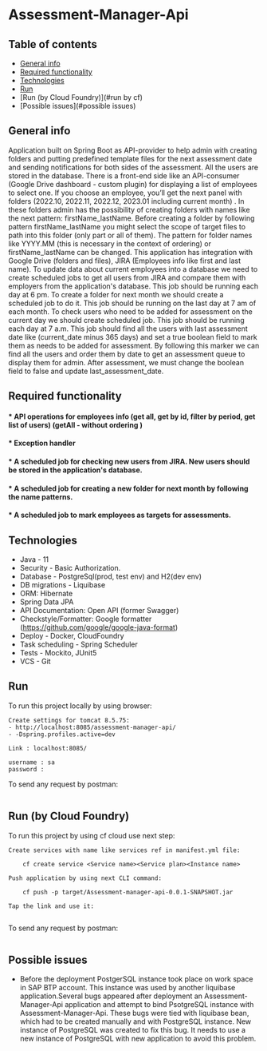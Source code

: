 # Assessment-Manager-Api

## Table of contents

* [General info](#general-info)
* [Required functionality](#required-functionality)
* [Technologies](#technologies)
* [Run](#run)
* [Run (by Cloud Foundry)](#run by cf)
* [Possible issues](#possible issues)

## General info

Application built on Spring Boot as API-provider to help admin with creating folders and putting
predefined template files for the next assessment date and sending notifications for both sides of
the assessment. All the users are stored in the database.
There is a front-end side like an API-consumer (Google Drive dashboard - custom plugin) for
displaying a list of employees to select one. If you choose an employee, you’ll get the next panel
with folders (2022.10, 2022.11, 2022.12, 2023.01 including current month) . In these folders admin
has the possibility of creating folders with names like the next pattern:  firstName_lastName.
Before creating a folder by following pattern firstName_lastName you might select the scope of
target files to path into this folder (only part or all of them). The pattern for folder names like
YYYY.MM (this is necessary in the context of ordering) or firstName_lastName can be changed.
This application has integration with Google Drive (folders and files), JIRA (Employees info like
first and last name).
To update data about current employees into a database we need to create scheduled jobs to get all
users from JIRA and compare them with employers from the application's database. This job should be
running each day at 6 pm.
To create a folder for next month we should create a scheduled job to do it. This job should be
running on the last day at 7 am of each month.
To check users who need to be added for assessment on the current day we should create scheduled
job. This job should be running each day at 7 a.m. This job should find all the users with last
assessment date like (current_date minus 365 days) and set a true boolean field to mark them as
needs to be added for assessment. By following this marker we can find all the users and order
them by date to get an assessment queue to display them for admin. After assessment, we must change
the boolean field to false and update last_assessment_date.

## Required functionality

####              * API operations for employees info (get all, get by id, filter by period, get list of users) (getAll - without ordering )

####              * Exception handler

####              * A scheduled job for checking new users from JIRA. New users should be stored in the application's database.

####              * A scheduled job for creating a new folder for next month by following the name patterns.

####              * A scheduled job to mark employees as targets for assessments.

## Technologies

* Java - 11
* Security - Basic Authorization.
* Database - PostgreSql(prod, test env) and H2(dev env)
* DB migrations - Liquibase
* ORM: Hibernate
* Spring Data JPA
* API Documentation: Open API (former Swagger)
* Checkstyle/Formatter: Google formatter (https://github.com/google/google-java-format)
* Deploy - Docker, CloudFoundry
* Task scheduling - Spring Scheduler
* Tests - Mockito, JUnit5
* VCS - Git

## Run

To run this project locally by using browser:

```
Create settings for tomcat 8.5.75:
- http://localhost:8085/assessment-manager-api/
- -Dspring.profiles.active=dev
```

```
Link : localhost:8085/

username : sa
password : 
```

To send any request by postman:

```

```

## Run (by Cloud Foundry)

To run this project by using cf cloud use next step:

```
Create services with name like services ref in manifest.yml file:

    cf create service <Service name><Service plan><Instance name>
```

```
Push application by using next CLI command:

    cf push -p target/Assessment-manager-api-0.0.1-SNAPSHOT.jar
```

```
Tap the link and use it:


```

To send any request by postman:

```

```

## Possible issues

* Before the deployment PostgerSQL instance took place on work space in SAP BTP account. This
  instance was used by another liquibase application.Several bugs appeared after deployment an
  Assessment-Manager-Api application and attempt to bind PsotgreSQL instance with
  Assessment-Manager-Api. These bugs were tied with liquibase bean, which had to be created manually
  and with PostgreSQL instance. New instance of PostgreSQL was created to fix this bug. It needs to
  use a new instance of PostgreSQL with new application to avoid this problem.